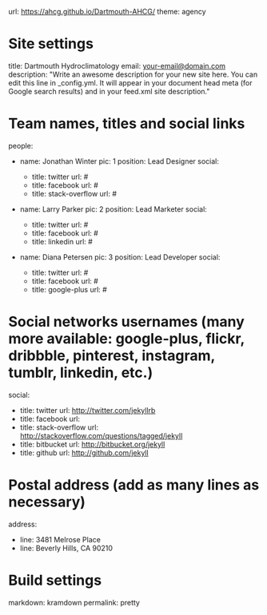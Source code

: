 url: https://ahcg.github.io/Dartmouth-AHCG/
theme: agency

# Site settings
title: Dartmouth Hydroclimatology
email: your-email@domain.com
description: "Write an awesome description for your new site here. You can edit this line in _config.yml. It will appear in your document head meta (for Google search results) and in your feed.xml site description."


# Team names, titles and social links
people:
- name: Jonathan Winter
  pic: 1
  position: Lead Designer
  social:
    - title: twitter
      url: #
    - title: facebook
      url: #
    - title: stack-overflow
      url: #

- name: Larry Parker
  pic: 2
  position: Lead Marketer
  social:
    - title: twitter
      url: #
    - title: facebook
      url: #
    - title: linkedin
      url: #

- name: Diana Petersen
  pic: 3
  position: Lead Developer
  social:
    - title: twitter
      url: #
    - title: facebook
      url: #
    - title: google-plus
      url: #

# Social networks usernames (many more available: google-plus, flickr, dribbble, pinterest, instagram, tumblr, linkedin, etc.)
social:
  - title: twitter
    url: http://twitter.com/jekyllrb
  - title: facebook
    url:
  - title: stack-overflow
    url: http://stackoverflow.com/questions/tagged/jekyll
  - title: bitbucket 
    url: http://bitbucket.org/jekyll
  - title: github
    url: http://github.com/jekyll

# Postal address (add as many lines as necessary)
address:
  - line: 3481 Melrose Place
  - line: Beverly Hills, CA 90210

# Build settings
markdown: kramdown
permalink: pretty
